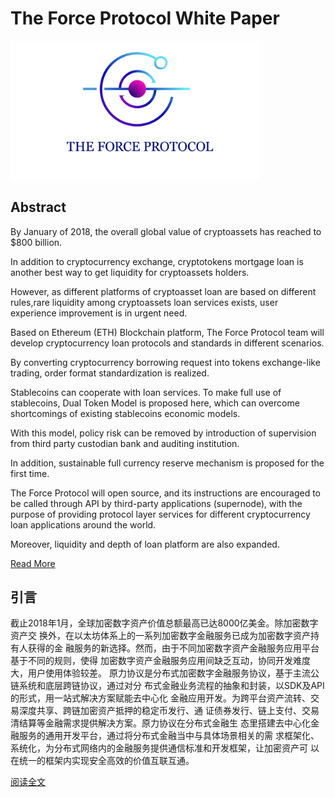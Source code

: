 # The Force Protocol White Paper
<span>
    <a href="https://www.theforceprotocol.com/">
      <img width="400px" src='./assets/theforceprotocol.jpg'/>
    </a>
  </span>

## Abstract

By January of 2018, the overall global value of cryptoassets has reached to $800 billion.

In addition to cryptocurrency exchange, cryptotokens mortgage loan is another best way to get liquidity for cryptoassets holders.

However, as different platforms of cryptoasset loan are based on different rules,rare liquidity among cryptoassets loan services exists, user experience improvement is in urgent need.

Based on Ethereum (ETH) Blockchain platform, The Force Protocol team will develop
cryptocurrency loan protocols and standards in different scenarios.

By converting cryptocurrency borrowing request into tokens exchange-like trading, order format standardization is realized.

Stablecoins can cooperate with loan services. To make full use of stablecoins, Dual Token Model is proposed here, which can overcome shortcomings of existing stablecoins economic models.

With this model, policy risk can be removed by introduction of supervision from third party custodian bank and auditing institution.

In addition, sustainable full currency reserve mechanism is proposed for the first time.

The Force Protocol will open source, and its instructions are encouraged to be called through API by third-party applications (supernode), with the purpose of providing protocol layer services for different cryptocurrency loan applications around the world.

Moreover, liquidity and depth of loan platform are also expanded.

[Read More](https://www.theforceprotocol.com/theforceprotocol_whitepaper_en.pdf)

## 引言

截止2018年1月，全球加密数字资产价值总额最高已达8000亿美金。除加密数字资产交
换外，在以太坊体系上的一系列加密数字金融服务已成为加密数字资产持有人获得的金
融服务的新选择。然而，由于不同加密数字资产金融服务应用平台基于不同的规则，使得
加密数字资产金融服务应用间缺乏互动，协同开发难度大，用户使用体验较差。
原力协议是分布式加密数字金融服务协议，基于主流公链系统和底层跨链协议，通过对分
布式金融业务流程的抽象和封装，以SDK及API的形式，用一站式解决方案赋能去中心化
金融应用开发。为跨平台资产流转、交易深度共享、跨链加密资产抵押的稳定币发行、通
证债券发行、链上支付、交易清结算等金融需求提供解决方案。原力协议在分布式金融生
态里搭建去中心化金融服务的通用开发平台，通过将分布式金融当中与具体场景相关的需
求框架化、系统化，为分布式网络内的金融服务提供通信标准和开发框架，让加密资产可
以在统一的框架内实现安全高效的价值互联互通。

[阅读全文](https://theforceprotocol.com/theforceprotocol_whitepaper.pdf)